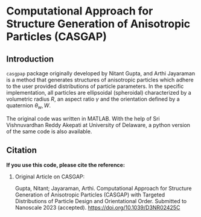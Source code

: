 # Computational Approach for Structure Generation of Anisotropic Particles (CASGAP)

## Introduction
`casgpap` package originally developed by Nitant Gupta, and Arthi Jayaraman is a method that generates structures of anisotropic particles which adhere to the user provided distributions of particle parameters. In the specific implementation, all particles are ellipsoidal (spheroidal) characterized by a volumetric radius $R$, an aspect ratio $\gamma$  and the orientation defined by a quaternion ${\theta_w, W}$.

The original code was written in MATLAB. With the help of Sri Vishnuvardhan Reddy Akepati at University of Delaware, a python version of the same code is also available.

## Citation

__If you use this code, please cite the reference:__

1. Original Article on CASGAP:  

   Gupta, Nitant; Jayaraman, Arthi. Computational Approach for Structure Generation of Anisotropic Particles (CASGAP) with Targeted Distributions of Particle Design and Orientational Order. Submitted to Nanoscale 2023 (accepted). https://doi.org/10.1039/D3NR02425C

